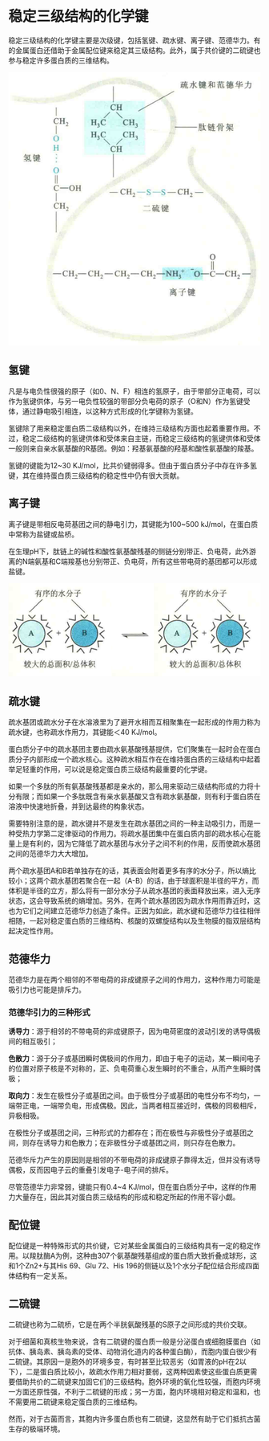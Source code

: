 # 稳定三级结构的化学键

稳定三级结构的化学键主要是次级键，包括氢键、疏水键、离子键、范德华力。有的金属蛋白还借助于金属配位键来稳定其三级结构。此外，属于共价键的二硫键也参与稳定许多蛋白质的三维结构。

![](1.1.png)

## 氢键

凡是与电负性很强的原子（如0、N、F）相连的氢原子，由于带部分正电荷，可以作为氢键供体，与另一电负性较强的带部分负电荷的原子（O和N）作为氢键受体，通过静电吸引相连，以这种方式形成的化学键称为氢键。

氢键除了用来稳定蛋白质二级结构以外，在维持三级结构方面也起着重要作用。不过，稳定二级结构的氢键供体和受体来自主链，而稳定三级结构的氢键供体和受体一般则来自亲水氨基酸的R基团。例如：羟基氨基酸的羟基和酸性氨基酸的羧基。

氢键的键能为12~30 KJ/mol，比共价键弱得多。但由于蛋白质分子中存在许多氢键，其在维持蛋白质三级结构的稳定性中仍有很大贡献。

## 离子键

离子键是带相反电荷基团之间的静电引力，其键能为100~500 kJ/mol，在蛋白质中常称为盐键或盐桥。

在生理pH下，肽链上的碱性和酸性氨基酸残基的侧链分别带正、负电荷，此外游离的N端氨基和C端羧基也分别带正、负电荷，所有这些带电荷的基团都可以形成盐键。

![](1.2.png)

## 疏水键

疏水基团或疏水分子在水溶液里为了避开水相而互相聚集在一起形成的作用力称为疏水键，也称疏水作用力，其键能＜40 KJ/mol。

蛋白质分子中的疏水基团主要由疏水氨基酸残基提供，它们聚集在一起时会在蛋白质分子内部形成一个疏水核心。这种疏水相互作在在维持蛋白质的三级结构中起着举足轻重的作用，可以说是稳定蛋白质三级结构最重要的化学键。

如果一个多肽的所有氨基酸残基都是亲水的，那么用来驱动三级结构形成的力将十分有限；而如果一个多肽既含有亲水氨基酸又含有疏水氨基酸，则有利于蛋白质在溶液中快速地折叠，并到达最终的构象状态。

需要特别注意的是，疏水键并不是发生在疏水基团之间的一种主动吸引力，而是一种受热力学第二定律驱动的作用力。将疏水基团集中在蛋白质内部的疏水核心在能量上是有利的，因为它降低了疏水基团与水分子之间不利的作用，反而使疏水基团之间的范德华力大大增加。

两个疏水基团A和B若单独存在的话，其表面会附着更多有序的水分子，所以熵比较小；这两个疏水基团若聚合在一起（A-B）的话，由于球面积是半径的平方，而体积是半径的立方，那么将有一部分水分子从疏水基团的表面释放出来，进入无序状态，这会导致系统的熵增加。另外，在两个疏水基团因为疏水作用而靠近时，这也为它们之间建立范德华力创造了条件。正因为如此，疏水键和范德华力往往相伴相随，一起对稳定蛋白质的三维结构、核酸的双螺旋结构以及生物膜的脂双层结构起决定性作用。

## 范德华力

范德华力是在两个相邻的不带电荷的非成键原子之间的作用力，这种作用力可能是吸引力也可能是排斥力。

### 范德华引力的三种形式

**诱导力**：源于相邻的不带电荷的非成键原子，因为电荷密度的波动引发的诱导偶极间的相互吸引；

**色散力**：源于分子或基团瞬时偶极间的作用力，即由于电子的运动，某一瞬间电子的位置对原子核是不对称的，正、负电荷重心发生瞬时的不重合，从而产生瞬时偶极；

**取向力**：发生在极性分子或基团之间。由于极性分子或基团的电性分布不均匀，一端带正电，一端带负电，形成偶极。因此，当两者相互接近时，偶极的同极相斥，异极相吸。

在极性分子或基团之间，三种形式的力都存在；而在极性与非极性分子或基团之间，则存在诱导力和色散力；在非极性分子或基团之间，则只存在色散力。

范德华斥力产生的原因则是相邻的不带电荷的非成键原子靠得太近，但并没有诱导偶极，反而因电子云的重叠引发电子-电子间的排斥。

尽管范德华力非常弱，键能只有0.4~4 KJ/mol，但在蛋白质分子中，这样的作用力大量存在，因此其对蛋白质三级结构的形成和稳定所起的作用不容小觑。

## 配位键

配位键是一种特殊形式的共价键，它对某些金属蛋白的三级结构具有一定的稳定作用。以羧肽酶A为例，这种由307个氨基酸残基组成的蛋白质大致折叠成球形，这和1个Zn2+与其His 69、Glu 72、His 196的侧链以及1个水分子配位结合形成四面体结构有一定关系。

## 二硫键

二硫键也称为二硫桥，它是在两个半胱氨酸残基的S原子之间形成的共价交联。

对于细菌和真核生物来说，含有二硫键的蛋白质一般是分泌蛋白或细胞膜蛋白（如抗体、胰岛素、胰岛素的受体、动物消化道内的各种蛋白酶），而胞内蛋白很少有二硫键。其原因一是胞外的环境多变，有时甚至比较恶劣（如胃液的pH在2以下），二是蛋白质比较小，故疏水作用力相对要弱，这两种因素使这些蛋白质更需要借助共价的二硫键来加固它们的三级结构。胞外环境的氧化性较强，而胞内环境一方面还原性强，不利于二硫键的形成；另一方面，胞内环境相对稳定和温和，也不需要用二硫键来稳定蛋白质的三维结构。

然而，对于古菌而言，其胞内许多蛋白质也有二硫键，这显然有助于它们抵抗古菌生存的极端环境。